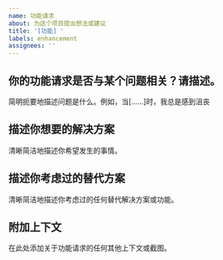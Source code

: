 ```yaml
---
name: 功能请求
about: 为这个项目提出想法或建议
title: '[功能] '
labels: enhancement
assignees: ''
---
```


## 你的功能请求是否与某个问题相关？请描述。
简明扼要地描述问题是什么。例如，当[......]时，我总是感到沮丧

## 描述你想要的解决方案
清晰简洁地描述你希望发生的事情。

## 描述你考虑过的替代方案
清晰简洁地描述你考虑过的任何替代解决方案或功能。

## 附加上下文
在此处添加关于功能请求的任何其他上下文或截图。 